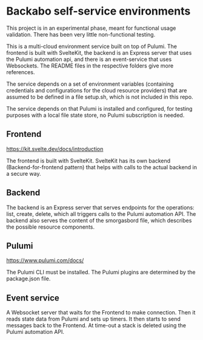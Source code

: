 # Backabo self-service environments

This project is in an experimental phase, meant for functional usage validation. There has been very little non-functional testing.

This is a multi-cloud environment service built on top of Pulumi. The frontend is built with SvelteKit, the backend is an Express server that uses the Pulumi automation api, and there is an event-service that uses Websockets. The README files in the respective folders give more references.

The service depends on a set of environment variables (containing credentials and configurations for the cloud resource providers) that are assumed to be defined in a file setup.sh, which is not included in this repo.

The service depends on that Pulumi is installed and configured, for testing purposes with a local file state store, no Pulumi subscription is needed.

## Frontend

https://kit.svelte.dev/docs/introduction

The frontend is built with SvelteKit. SvelteKit has its own backend (Backend-for-frontend pattern) that helps with calls to the actual backend in a secure way.

## Backend

The backend is an Express server that serves endpoints for the operations: list, create, delete, which all triggers calls to the Pulumi automation API. The backend also serves the content of the smorgasbord file, which describes the possible resource components. 

## Pulumi

https://www.pulumi.com/docs/

The Pulumi CLI must be installed. The Pulumi plugins are determined by the package.json file.

## Event service

A Websocket server that waits for the Frontend to make connection. Then it reads state data from Pulumi and sets up timers. It then starts to send messages back to the Frontend. At time-out a stack is deleted using the Pulumi automation API. 